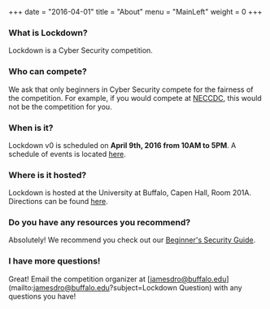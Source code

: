 +++
date = "2016-04-01"
title = "About"
menu = "MainLeft"
weight = 0
+++

### What is Lockdown?
Lockdown is a Cyber Security competition.

### Who can compete?
We ask that only beginners in Cyber Security compete for the fairness of the competition. For example, if you would compete at [NECCDC](http://neccdc.net/), this would not be the competition for you.

### When is it?
Lockdown v0 is scheduled on **April 9th, 2016 from 10AM to 5PM**. A schedule of events is located [here](/schedule).

### Where is it hosted?
Lockdown is hosted at the University at Buffalo, Capen Hall, Room 201A. Directions can be found [here](/directions).

### Do you have any resources you recommend?
Absolutely! We recommend you check out our [Beginner's Security Guide](/guide).

### I have more questions!
Great! Email the competition organizer at [jamesdro@buffalo.edu](mailto:jamesdro@buffalo.edu?subject=Lockdown Question) with any questions you have!